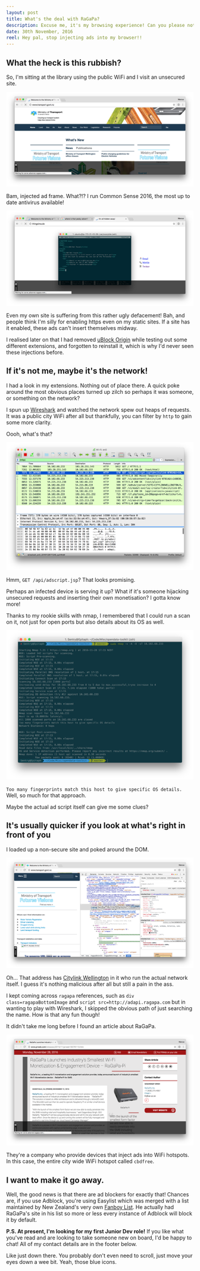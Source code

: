 ```yaml
---
layout: post
title: What's the deal with RaGaPa?
description: Excuse me, it's my browsing experience! Can you please not mess with it?!
date: 30th November, 2016
reel: Hey pal, stop injecting ads into my browser!!
---
```


## What the heck is this rubbish?

So, I'm sitting at the library using the public WiFi and I visit an unsecured site.

[![Ministry of Transport face with injection in front of it][1]][1]

[1]: /img/ragapa/mot-injection.png

Bam, injected ad frame. What?!? I run Common Sense 2016, the most up to date antivirus available!

[![Even my own site had it since I disabled https][2]][2]


[2]: /img/ragapa/thingsimade-injection.png

Even my own site is suffering from this rather ugly defacement! Bah, and people think I'm silly for enabling https even on my static sites. If a site has it enabled, these ads can't insert themselves midway.

I realised later on that I had removed [uBlock Origin](https://chrome.google.com/webstore/detail/ublock-origin/cjpalhdlnbpafiamejdnhcphjbkeiagm?hl=en) while testing out some different extensions, and forgotten to reinstall it, which is why I'd never seen these injections before.

## If it's not me, maybe it's the network!

I had a look in my extensions. Nothing out of place there. A quick poke around the most obvious places turned up zilch so perhaps it was someone, or something on the network?

I spun up [Wireshark](https://wireshark.org) and watched the network spew out heaps of requests. It was a public city WiFi after all but thankfully, you can filter by `http` to gain some more clarity.

Oooh, what's that?

[![The Wireshark captures from Wellington Library][3]][3]

[3]: /img/ragapa/wireshark.png

Hmm, `GET /api/adscript.jsp`? That looks promising.

Perhaps an infected device is serving it up? What if it's someone hijacking unsecured requests and inserting their own monetisation? I gotta know more!

Thanks to my rookie skills with nmap, I remembered that I could run a scan on it, not just for open ports but also details about its OS as well.

[![nmap output from the Wellington Library scan][4]][4]

[4]: /img/ragapa/cbdfree-nmap.png

`Too many fingerprints match this host to give specific OS details.` Well, so much for that approach.

Maybe the actual ad script itself can give me some clues?

## It's usually quicker if you look at what's right in front of you

I loaded up a non-secure site and poked around the DOM.

[![Developer tools in Google Chrome showing injected Javascript][5]][5]

[5]: /img/ragapa/script.png

Oh... That address has [Citylink Wellington](http://www.citylink.co.nz/) in it who run the actual network itself. I guess it's nothing malicious after all but still a pain in the ass.

I kept coming across `ragapa` references, such as `div class=ragapaBottomImage` and `script src=http://adapi.ragapa.com` but in wanting to play with Wireshark, I skipped the obvious path of just searching the name. How is that any fun though!

It didn't take me long before I found an article about RaGaPa.

[![An article about the RaGaPa ad injection device][6]][6]

[6]: /img/ragapa/ragapa-article.png

They're a company who provide devices that inject ads into WiFi hotspots. In this case, the entire city wide WiFi hotspot called `cbdfree`.

## I want to make it go away.

Well, the good news is that there are ad blockers for exactly that! Chances are, if you use Adblock, you're using Easylist which was merged with a list maintained by New Zealand's very own [Fanboy List](https://fanboy.co.nz/). He actually had RaGaPa's site in his list so more or less every instance of Adblock will block it by default.

**P.S. At present, I'm looking for my first Junior Dev role!** If you like what you've read and are looking to take someone new on board, I'd be happy to chat! All of my contact details are in the footer below.

Like just down there. You probably don't even need to scroll, just move your eyes down a wee bit. Yeah, those blue icons.
